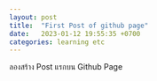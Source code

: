 ```yaml
---
layout: post
title:  "First Post of github page"
date:   2023-01-12 19:55:35 +0700
categories: learning etc
---
```


ลองสร้าง Post แรกบน Github Page